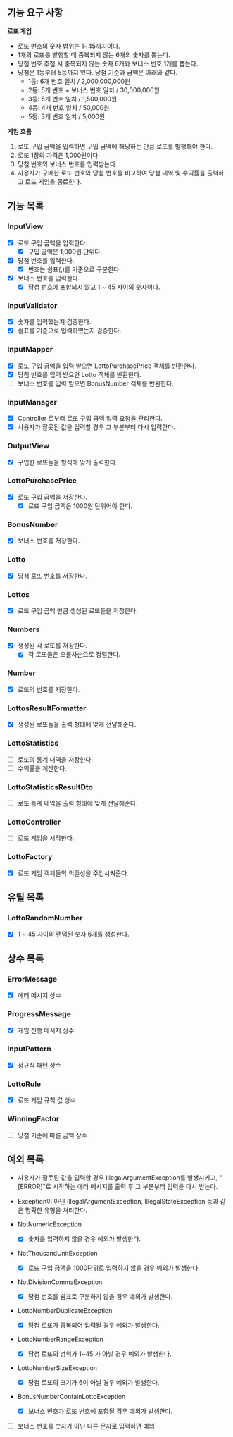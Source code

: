 ## 기능 요구 사항

**로또 게임**

- 로또 번호의 숫자 범위는 1~45까지이다.
- 1개의 로또를 발행할 때 중복되지 않는 6개의 숫자를 뽑는다.
- 당첨 번호 추첨 시 중복되지 않는 숫자 6개와 보너스 번호 1개를 뽑는다.
- 당첨은 1등부터 5등까지 있다. 당첨 기준과 금액은 아래와 같다.
    - 1등: 6개 번호 일치 / 2,000,000,000원
    - 2등: 5개 번호 + 보너스 번호 일치 / 30,000,000원
    - 3등: 5개 번호 일치 / 1,500,000원
    - 4등: 4개 번호 일치 / 50,000원
    - 5등: 3개 번호 일치 / 5,000원

**게임 흐름**

1. 로또 구입 금액을 입력하면 구입 금액에 해당하는 만큼 로또를 발행해야 한다.
2. 로또 1장의 가격은 1,000원이다.
3. 당첨 번호와 보너스 번호를 입력받는다. 
4. 사용자가 구매한 로또 번호와 당첨 번호를 비교하여 당첨 내역 및 수익률을 출력하고 로또 게임을 종료한다.

## 기능 목록

### InputView
- [x] 로또 구입 금액을 입력한다.
  - [x] 구입 금액은 1,000원 단위다.
- [x] 당첨 번호를 입력한다.
  - [x] 번호는 쉼표(,)를 기준으로 구분한다.
- [x] 보너스 번호를 입력한다.
  - [x] 당첨 번호에 포함되지 않고 1 ~ 45 사이의 숫자이다.

### InputValidator
- [x] 숫자를 입력했는지 검증한다.
- [x] 쉼표를 기준으로 입력하였는지 검증한다.

### InputMapper 
- [x] 로또 구입 금액을 입력 받으면 LottoPurchasePrice 객체를 반환한다.
- [x] 당첨 번호를 입력 받으면 Lotto 객체를 반환한다.
- [ ] 보너스 번호를 입력 받으면 BonusNumber 객체를 반환한다.

### InputManager
- [x] Controller 로부터 로또 구입 금액 입력 요청을 관리한다.
- [x] 사용자가 잘못된 값을 입력할 경우 그 부분부터 다시 입력한다.

### OutputView
- [x] 구입한 로또들을 형식에 맞게 출력한다.

### LottoPurchasePrice
- [x] 로또 구입 금액을 저장한다.
  - [x] 로또 구입 금액은 1000원 단위어야 한다.

### BonusNumber
- [x] 보너스 번호를 저장한다.

### Lotto 
- [x] 당첨 로또 번호를 저장한다.

### Lottos
- [x] 로또 구입 금액 만큼 생성된 로또들을 저장한다.

### Numbers
- [x] 생성된 각 로또를 저장한다.
  - [x] 각 로또들은 오름차순으로 정렬한다.

### Number
- [x] 로또의 번호를 저장한다.

### LottosResultFormatter
- [x] 생성된 로또들을 출력 형태에 맞게 전달해준다.

### LottoStatistics
- [ ] 로또의 통계 내역을 저장한다.
- [ ] 수익률을 계산한다.

### LottoStatisticsResultDto
- [ ] 로또 통계 내역을 출력 형태에 맞게 전달해준다.

### LottoController
- [ ] 로또 게임을 시작한다.

### LottoFactory
- [x] 로또 게임 객체들의 의존성을 주입시켜준다.

## 유틸 목록

### LottoRandomNumber
- [x] 1 ~ 45 사이의 랜덤된 숫자 6개를 생성한다.

## 상수 목록

### ErrorMessage
- [x] 에러 메시지 상수

### ProgressMessage
- [x] 게임 진행 메시지 상수

### InputPattern
- [x] 정규식 패턴 상수

### LottoRule
- [x] 로또 게임 규칙 값 상수

### WinningFactor
- [ ] 당첨 기준에 따른 금액 상수

## 예외 목록

- 사용자가 잘못된 값을 입력할 경우 IllegalArgumentException를 발생시키고, "[ERROR]"로 시작하는 에러 메시지를 출력 후 그 부분부터 입력을 다시 받는다.
- Exception이 아닌 IllegalArgumentException, IllegalStateException 등과 같은 명확한 유형을 처리한다.


- NotNumericException
  - [x] 숫자를 입력하지 않을 경우 예외가 발생한다.
- NotThousandUnitException
  - [x] 로또 구입 금액을 1000단위로 입력하지 않을 경우 예외가 발생한다.
- NotDivisionCommaException
  - [x] 당첨 번호를 쉼표로 구분하지 않을 경우 예외가 발생한다.
- LottoNumberDuplicateException
  - [x] 당첨 로또가 중복되어 입력될 경우 예외가 발생한다.
- LottoNumberRangeException
  - [x] 당첨 로또의 범위가 1~45 가 아닐 경우 예외가 발생한다.
- LottoNumberSizeException
  - [x] 당첨 로또의 크기가 6이 아닐 경우 예외가 발생한다.
- BonusNumberContainLottoException
  - [x] 보너스 번호가 로또 번호에 포함될 경우 예외가 발생한다.

- [ ] 보너스 번호를 숫자가 아닌 다른 문자로 입력하면 예외
